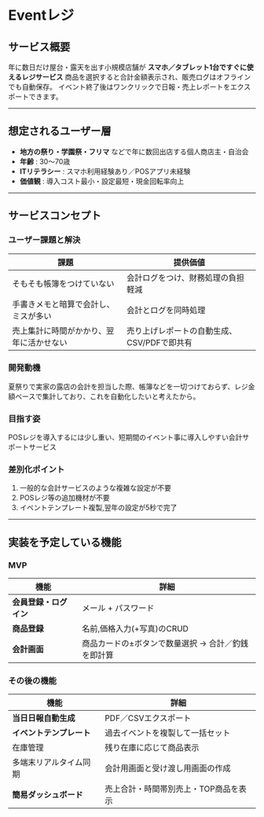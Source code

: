 # Eventレジ

## サービス概要
年に数日だけ屋台・露天を出す小規模店舗が **スマホ／タブレット1台ですぐに使えるレジサービス** 
商品を選択すると合計金額表示され、販売ログはオフラインでも自動保存。
イベント終了後はワンクリックで日報・売上レポートをエクスポートできます。

---

## 想定されるユーザー層
- **地方の祭り・学園祭・フリマ** などで年に数回出店する個人商店主・自治会  
- **年齢** : 30〜70歳  
- **ITリテラシー** : スマホ利用経験あり／POSアプリ未経験  
- **価値観** : 導入コスト最小・設定最短・現金回転率向上

---

## サービスコンセプト
### ユーザー課題と解決
| 課題 | 提供価値 |
|------|----------|
|そもそも帳簿をつけていない|会計ログをつけ、財務処理の負担軽減|
| 手書きメモと暗算で会計し、ミスが多い | 会計とログを同時処理 |
| 売上集計に時間がかかり、翌年に活かせない | 売り上げレポートの自動生成、CSV/PDFで即共有 |

### 開発動機
夏祭りで実家の露店の会計を担当した際、帳簿などを一切つけておらず、レジ金額ベースで集計しており、これを自動化したいと考えたから。

### 目指す姿
POSレジを導入するには少し重い、短期間のイベント事に導入しやすい会計サポートサービス

### 差別化ポイント
1. 一般的な会計サービスのような複雑な設定が不要
1. POSレジ等の追加機材が不要
1. イベントテンプレート複製,翌年の設定が5秒で完了

---

## 実装を予定している機能

### MVP
| 機能 | 詳細 |
|------|------|
| **会員登録・ログイン** | メール + パスワード |
| **商品登録** | 名前,価格入力(+写真)のCRUD |
| **会計画面** | 商品カードの±ボタンで数量選択 → 合計／釣銭を即計算 |


### その後の機能
| 機能 | 詳細 |
|------|------|
| **当日日報自動生成** | PDF／CSVエクスポート |
| **イベントテンプレート** | 過去イベントを複製して一括セット |
| 在庫管理 | 残り在庫に応じて商品表示 |
| 多端末リアルタイム同期| 会計用画面と受け渡し用画面の作成 |
| **簡易ダッシュボード** | 売上合計・時間帯別売上・TOP商品を表示 |
